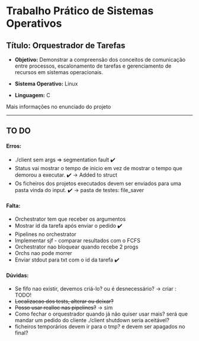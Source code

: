 # **Trabalho Prático de Sistemas Operativos** 

## **Título:** Orquestrador de Tarefas 

* **Objetivo:** Demonstrar a compreensão dos conceitos de comunicação entre processos, escalonamento de tarefas e gerenciamento de recursos em sistemas operacionais.

* **Sistema Operativo:** Linux 
* **Linguagem:** C



Mais informações no enunciado do projeto

--------------------------------------------------------------------------------------------------------------------------------------------


## **TO DO**

#### Erros:

* ./client sem args => segmentation fault ✔️
* Status vai mostrar o tempo de inicio em vez de mostrar o tempo que demorou a executar.  ✔️ -> Added to struct
* Os ficheiros dos projetos executados devem ser enviados para uma pasta vinda do input. ✔️ -> pasta de testes: file_saver


#### Falta:

* Orchestrator tem que receber os argumentos
* Mostrar id da tarefa após enviar o pedido ✔️
* Pipelines no orchestrator
* Implementar sjf - comparar resultados com o FCFS
* Orchestrator nao bloquear quando recebe 2 progs
* Orchs nao pode morrer
* Enviar stdout para txt com o id da tarefa ✔️


#### Dúvidas:
* Se fifo nao existir, devemos criá-lo? ou é desnecessário? -> criar : TODO!
* <s>Localizacao dos tests, alterar ou deixar?</s>
* <s>Posso usar realloc nas pipelines?</s> -> sim
* Como fechar o orquestrador quando já não quiser usar mais? será que mandar um pedido do cliente ./client shutdown seria aceitável?
* ficheiros temporários devem ir para o tmp? e devem ser apagados no final?
